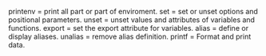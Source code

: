 printenv = print all part or part of enviroment.
set = set or unset options and positional parameters.
unset = unset values and attributes of variables and functions.
export = set the export attribute for variables.
alias = define or display aliases.
unalias = remove alias definition.
printf = Format and print data.
